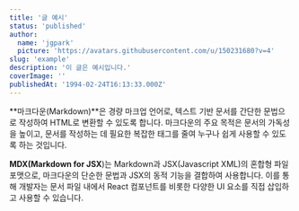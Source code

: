 ```yaml
---
title: '글 예시'
status: 'published'
author:
  name: 'jgpark'
  picture: 'https://avatars.githubusercontent.com/u/150231680?v=4'
slug: 'example'
description: '이 글은 예시입니다.'
coverImage: ''
publishedAt: '1994-02-24T16:13:33.000Z'
---
```



**마크다운(Markdown)**은 경량 마크업 언어로, 텍스트 기반 문서를 간단한 문법으로 작성하여 HTML로 변환할 수 있도록 합니다. 마크다운의 주요 목적은 문서의 가독성을 높이고, 문서를 작성하는 데 필요한 복잡한 태그를 줄여 누구나 쉽게 사용할 수 있도록 하는 것입니다.

**MDX(Markdown for JSX**)는 Markdown과 JSX(Javascript XML)의 혼합형 파일 포맷으로, 마크다운의 단순한 문법과 JSX의 동적 기능을 결합하여 사용합니다. 이를 통해 개발자는 문서 파일 내에서 React 컴포넌트를 비롯한 다양한 UI 요소를 직접 삽입하고 사용할 수 있습니다.